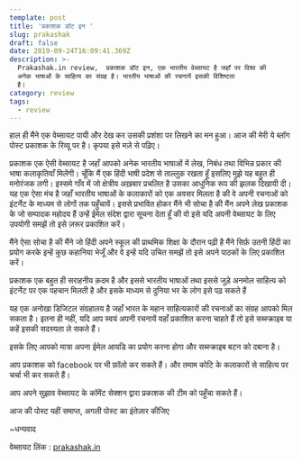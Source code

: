 ```yaml
---
template: post
title: 'प्रकाशक डॉट इन '
slug: prakashak
draft: false
date: 2019-09-24T16:09:41.369Z
description: >-
  Prakashak.in review,  प्रकाशक डॉट इन, एक भारतीय वेब्सायट है जहाँ पर विश्व की
  अनेक भाषाओं के साहित्य का संग्रह है। भारतीय भाषाओं की रचनायें इसकी विशिष्टता
  है। 
category: review
tags:
  - review
---
```

हाल ही मैंने एक वेब्सायट पायी और देख कर उसकी प्रशंशा पर लिखने का मन हुआ। आज की मेरी ये ब्लॉग पोस्ट प्रकाशक के रिव्यू पर है। कृपया इसे मज़े से पढ़िए।

प्रकाशक एक ऐसी वेब्सायट है जहाँ आपको अनेक भारतीय भाषाओं में लेख, निबंध तथा विभिन्न प्रकार की भाषा कलाकृतियाँ मिलेंगी। चूँकि मैं एक हिंदी भाषी प्रदेश से ताल्लुक़ रखता हूँ इसलिए मुझे यह बहुत ही मनोरंजक लगी। इस्समे गाँव में जो क्षेत्रीय अख़बार प्रचलित है उसका आधुनिक रूप की झलक दिखायी दी। यह एक ऐसा मंच है जहाँ भारतीय भाषाओं के कलाकारों को एक अवसर मिलता है की वे अपनी रचनाओं को इंटर्नेट के माध्यम से लोगों तक पहुँचायें। इससे प्रभावित होकर मैंने भी सोचा है की मैंन अपने लेख प्रकाशक के जो सम्पादक महोदय हैं उन्हें ईमेल संदेश द्वारा सूचना देता हूँ की वो इसे यदि अपनी वेब्सायट के लिए उपयोगी समझें तो इसे ज़रूर प्रकाशित करें।

मैंने ऐसा सोचा है की मैंने जो हिंदी अपने स्कूल की प्राथमिक शिक्षा के दौरान पढ़ी है मैंने सिर्फ़ उतनी हिंदी का प्रयोग करके इन्हें कुछ कहानिया भेजूँ और वे इन्हें यदि उचित समझें तो इसे अपने पाठकों के लिए प्रकाशित करें। 

प्रकाशक एक बहुत ही सराहनीय क़दम है और इससे भारतीय भाषाओं तथा इससे जुड़े अनमोल साहित्य को इंटर्नेट पर एक पहचान मिलती है और इसके माध्यम से दुनिया भर के लोग इसे पढ़ सकते हैं

यह एक अनोखा डिजिटल संग्रहालय है जहाँ भारत के महान साहित्यकारों की रचनाओं का संग्रह आपको मिल सकता है। इतना ही नहीं, यदि आप स्वयं अपनी रचनायें यहाँ प्रकाशित करना चाहते हैं तो इसे  सब्स्क्राइब या कहें इसकी सदस्यता ले सकते हैं।

इसके लिए आपको मात्रा अपना ईमेल आयडि का प्रयोग करना होगा और सब्स्क्राइब बटन को दबाना है। 

आप प्रकाशक को facebook पर भी फ़ॉलो कर सकते हैं। और तमाम कोटि के कलाकारों से साहित्य पर चर्चा भी कर सकते हैं।

आप अपने सुझाव वेब्सायट के कॉमेंट सेक्शन द्वारा प्रकाशक की टीम को पहुँचा सकते हैं।

आज की पोस्ट यहीं समाप्त, अगली पोस्ट का इंतेज़ार कीजिए

~धन्यवाद 

वेब्सायट लिंक : [prakashak.in](http://www.prakashak.in)
